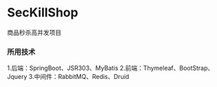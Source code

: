 # SecKillShop
商品秒杀高并发项目


### 所用技术
1.后端：SpringBoot、JSR303、MyBatis
2.前端：Thymeleaf、BootStrap、Jquery
3.中间件：RabbitMQ、Redis、Druid

